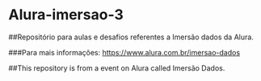 # Alura-imersao-3

##Repositório para aulas e desafios referentes a Imersão dados da Alura.

###Para mais informações: https://www.alura.com.br/imersao-dados

##This repository is from a event on Alura called Imersão Dados.
